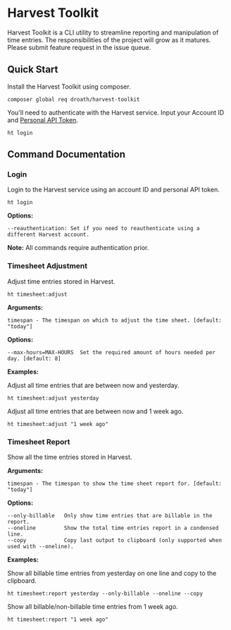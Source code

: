 # Harvest Toolkit

Harvest Toolkit is a CLI utility to streamline reporting and manipulation of time entries. The responsibilities of the project will grow as it matures. Please submit feature request in the issue queue.

## Quick Start

Install the Harvest Toolkit using composer.

```
composer global req droath/harvest-toolkit
```

You'll need to authenticate with the Harvest service. Input your Account ID and [Personal API Token](https://id.getharvest.com/developers).

```
ht login
```

## Command Documentation

### Login

Login to the Harvest service using an account ID and personal API token.

```
ht login
```
**Options:**

```
--reauthentication: Set if you need to reauthenticate using a different Harvest account.
```

**Note:** All commands require authentication prior.

### Timesheet Adjustment

Adjust time entries stored in Harvest.

```
ht timesheet:adjust
```
**Arguments:**

```
timespan - The timespan on which to adjust the time sheet. [default: "today"]
```

**Options:**

```
--max-hours=MAX-HOURS  Set the required amount of hours needed per day. [default: 8]
```
**Examples:**

Adjust all time entries that are between now and yesterday.

```
ht timesheet:adjust yesterday
```
Adjust all time entries that are between now and 1 week ago.

```
ht timesheet:adjust "1 week ago"
```

### Timesheet Report

Show all the time entries stored in Harvest.

**Arguments:**

```
timespan - The timespan to show the time sheet report for. [default: "today"]
```
**Options:**

```
--only-billable   Only show time entries that are billable in the report.
--oneline         Show the total time entries report in a condensed line.
--copy            Copy last output to clipboard (only supported when used with --oneline).
```

**Examples:**

Show all billable time entries from yesterday on one line and copy to the clipboard.

```
ht timesheet:report yesterday --only-billable --oneline --copy
```

Show all billable/non-billable time entries from 1 week ago.

```
ht timesheet:report "1 week ago"
```
